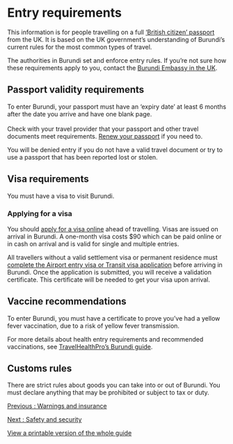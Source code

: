 # Entry requirements

This information is for people travelling on a full [‘British citizen’ passport](https://www.gov.uk/types-of-british-nationality) from the UK. It is based on the UK government’s understanding of Burundi’s current rules for the most common types of travel.

The authorities in Burundi set and enforce entry rules. If you’re not sure how these requirements apply to you, contact the [Burundi Embassy in the UK](https://burundiembassy.co.uk/).

## Passport validity requirements

To enter Burundi, your passport must have an ‘expiry date’ at least 6 months after the date you arrive and have one blank page.  
     
Check with your travel provider that your passport and other travel documents meet requirements. [Renew your passport](https://www.gov.uk/renew-adult-passport/renew) if you need to.

You will be denied entry if you do not have a valid travel document or try to use a passport that has been reported lost or stolen.

## Visa requirements

You must have a visa to visit Burundi.

### Applying for a visa

You should [apply for a visa online](https://migration.gov.bi/Apply/step1/2) ahead of travelling. Visas are issued on arrival in Burundi. A one-month visa costs $90 which can be paid online or in cash on arrival and is valid for single and multiple entries.

All travellers without a valid settlement visa or permanent residence must [complete the Airport entry visa or Transit visa application](https://migration.gov.bi/Apply/step1/8) before arriving in Burundi. Once the application is submitted, you will receive a validation certificate. This certificate will be needed to get your visa upon arrival.

## Vaccine recommendations

To enter Burundi, you must have a certificate to prove you’ve had a yellow fever vaccination, due to a risk of yellow fever transmission.

For more details about health entry requirements and recommended vaccinations, see [TravelHealthPro’s Burundi guide](https://travelhealthpro.org.uk/country/38/burundi#Vaccine_Recommendations).

## Customs rules

There are strict rules about goods you can take into or out of Burundi. You must declare anything that may be prohibited or subject to tax or duty.

[Previous
:
Warnings and insurance](/foreign-travel-advice/burundi)

[Next
:
Safety and security](/foreign-travel-advice/burundi/safety-and-security)

[View a printable version of the whole guide](/foreign-travel-advice/burundi/print)